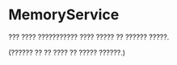 # MemoryService
??? ???? ??????????? ???? ????? ?? ?????? ?????.

(?????? ?? ?? ???? ?? ????? ??????.)

